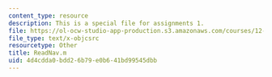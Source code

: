 ```yaml
---
content_type: resource
description: This is a special file for assignments 1.
file: https://ol-ocw-studio-app-production.s3.amazonaws.com/courses/12-540-principles-of-the-global-positioning-system-spring-2012/4d4cdda0bdd26b79e0b641bd99545dbb_ReadNav.m
file_type: text/x-objcsrc
resourcetype: Other
title: ReadNav.m
uid: 4d4cdda0-bdd2-6b79-e0b6-41bd99545dbb
---
```

